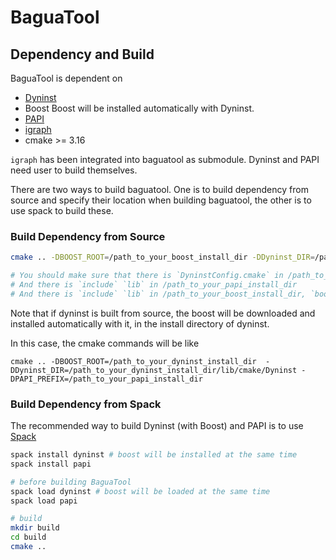 # BaguaTool


## Dependency and Build

BaguaTool is dependent on
* [Dyninst](https://github.com/dyninst/dyninst)
* Boost
    Boost will be installed automatically with Dyninst.
* [PAPI](https://bitbucket.org/icl/papi/src/master/)
* [igraph](https://github.com/igraph/igraph)
* cmake >= 3.16

```igraph``` has been integrated into baguatool as submodule. Dyninst and PAPI need user to build themselves.


There are two ways to build baguatool. One is to build dependency from source and specify their location when building baguatool, the other is to use spack to build these.

### Build Dependency from Source

```bash
cmake .. -DBOOST_ROOT=/path_to_your_boost_install_dir -DDyninst_DIR=/path_to_your_dyninst_install_dir/lib/cmake/Dyninst -DPAPI_PREFIX=/path_to_your_papi_install_dir

# You should make sure that there is `DyninstConfig.cmake` in /path_to_your_dyninst_install_dir/lib/cmake/Dyninst
# And there is `include` `lib` in /path_to_your_papi_install_dir
# And there is `include` `lib` in /path_to_your_boost_install_dir, `boost` in /path_to_your_boost_install_dir/include
```

Note that if dyninst is built from source, the boost will be downloaded and installed automatically with it, in the install directory of dyninst.

In this case, the cmake commands will be like
```
cmake .. -DBOOST_ROOT=/path_to_your_dyninst_install_dir  -DDyninst_DIR=/path_to_your_dyninst_install_dir/lib/cmake/Dyninst -DPAPI_PREFIX=/path_to_your_papi_install_dir
```


### Build Dependency from Spack
The recommended way to build Dyninst (with Boost) and PAPI is to use [Spack](https://github.com/spack/spack)

```bash
spack install dyninst # boost will be installed at the same time
spack install papi

# before building BaguaTool
spack load dyninst # boost will be loaded at the same time
spack load papi

# build
mkdir build
cd build
cmake ..
```
